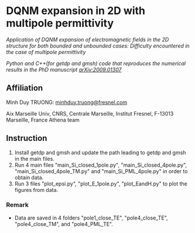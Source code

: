 # DQNM expansion in 2D with multipole permittivity

*Application of DQNM expansion of electromagnetic fields in the 2D structure for both bounded and unbounded cases: Difficulty encountered in the case of multipole permittivity*

*Python and C++(for getdp and gmsh) code that reproduces the numerical results in the PhD manuscript [arXiv:2009.01307](https://arxiv.org/abs/2009.01307)*

## Affiliation

Minh Duy TRUONG: [minhduy.truong@fresnel.com](minhduy.truong@fresnel.com)

Aix Marseille Univ, CNRS, Centrale Marseille, Institut Fresnel, F-13013 Marseille, France
Athena team

## Instruction

1. Install getdp and gmsh and update the path leading to getdp and gmsh in the main files.
2. Run 4 main files "main_Si_closed_1pole.py", "main_Si_closed_4pole.py", "main_Si_closed_4pole_TM.py" and "main_Si_PML_4pole.py"  in order to obtain data.
3. Run 3 files "plot_epsi.py", "plot_E_1pole.py", "plot_EandH.py" to plot the figures from data.

### Remark
+ Data are saved in 4 folders "pole1_close_TE", "pole4_close_TE", "pole4_close_TM", and "pole4_PML_TE".
